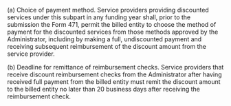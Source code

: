 (a) Choice of payment method. Service providers providing discounted services under this subpart in any funding year shall, prior to the submission the Form 471, permit the billed entity to choose the method of payment for the discounted services from those methods approved by the Administrator, including by making a full, undiscounted payment and receiving subsequent reimbursement of the discount amount from the service provider.

(b) Deadline for remittance of reimbursement checks. Service providers that receive discount reimbursement checks from the Administrator after having received full payment from the billed entity must remit the discount amount to the billed entity no later than 20 business days after receiving the reimbursement check.

